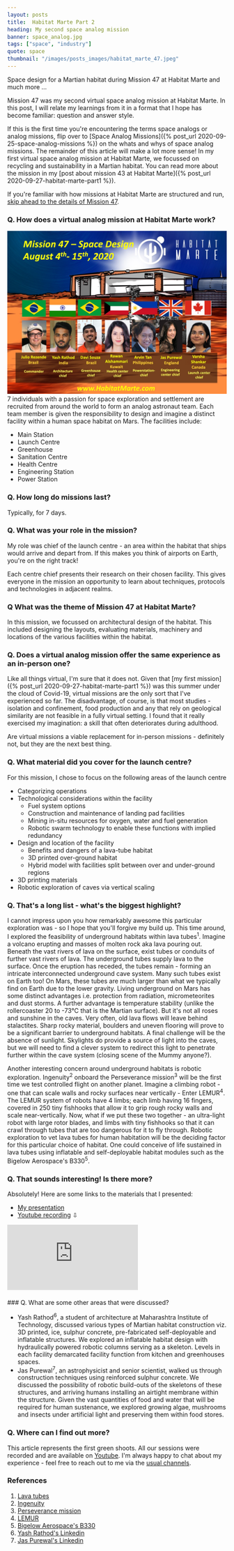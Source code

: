 ```yaml
---
layout: posts
title:  Habitat Marte Part 2
heading: My second space analog mission
banner: space_analog.jpg
tags: ["space", "industry"]
quote: space
thumbnail: "/images/posts_images/habitat_marte_47.jpeg"
---
```

Space design for a Martian habitat during Mission 47 at Habitat Marte and much more ...
<!--more-->

Mission 47 was my second virtual space analog mission at Habitat Marte. In this post, I will relate my learnings from it in a format that I hope has become familiar: question and answer style.

If this is the first time you're encountering the terms space analogs or analog missions, flip over to [Space Analog Missions]({% post_url 2020-09-25-space-analog-missions %}) on the whats and whys of space analog missions. The remainder of this article will make a lot more sense! In my first virtual space analog mission at Habitat Marte, we focussed on recycling and sustainability in a Martian habitat. You can read more about the mission in my [post about mission 43 at Habitat Marte]({% post_url 2020-09-27-habitat-marte-part1 %}).

If you're familiar with how missions at Habitat Marte are structured and run, [skip ahead to the details of Mission 47](#q-what-was-the-theme-of-mission-47-at-habitat-marte). 


### Q. How does a virtual analog mission at Habitat Marte work?
<p><span class="image right"><img src="/images/posts_images/habitat_marte_47.jpeg" alt="" /></span>7 individuals with a passion for space exploration and settlement are recruited from around the world to form an analog astronaut team. Each team member is given the responsibility to design and imagine a distinct facility within a human space habitat on Mars. The facilities include:
<ul>
<li> Main Station</li>
<li> Launch Centre</li>
<li> Greenhouse</li>
<li> Sanitation Centre</li>
<li> Health Centre</li>
<li> Engineering Station</li>
<li> Power Station</li></ul>
</p>

### Q. How long do missions last?
Typically, for 7 days.

### Q. What was your role in the mission?
My role was chief of the launch centre - an area within the habitat that ships would arrive and depart from. If this makes you think of airports on Earth, you're on the right track! 

Each centre chief presents their research on their chosen facility. This gives everyone in the mission an opportunity to learn about techniques, protocols and technologies in adjacent realms. 

### Q What was the theme of Mission 47 at Habitat Marte?
In this mission, we focussed on architectural design of the habitat. This included designing the layouts, evaluating materials, machinery and locations of the various facilities within the habitat.

### Q. Does a virtual analog mission offer the same experience as an in-person one?
Like all things virtual, I'm sure that it does not. Given that [my first mission]({% post_url 2020-09-27-habitat-marte-part1 %}) was this summer under the cloud of Covid-19, virtual missions are the only sort that I've experienced so far. The disadvantage, of course, is that most studies - isolation and confinement, food production and any that rely on geological similarity are not feasible in a fully virtual setting. I found that it really exercised my imagination: a skill that often deteriorates during adulthood. 

Are virtual missions a viable replacement for in-person missions - definitely not, but they are the next best thing.

### Q. What material did you cover for the launch centre?
For this mission, I chose to focus on the following areas of the launch centre
* Categorizing operations
* Technological considerations within the facility
  * Fuel system options
  * Construction and maintenance of landing pad facilities
  * Mining in-situ resources for oxygen, water and fuel generation
  * Robotic swarm technology to enable these functions with implied redundancy
* Design and location of the facility
  * Benefits and dangers of a lava-tube habitat
  * 3D printed over-ground habitat
  * Hybrid model with facilities split between over and under-ground regions
* 3D printing materials 
* Robotic exploration of caves via vertical scaling


### Q. That's a long list - what's the biggest highlight?
I cannot impress upon you how remarkably awesome this particular exploration was - so I hope that you'll forgive my build up. This time around, I explored the feasibility of underground habitats within lava tubes<sup>1</sup>. Imagine a volcano erupting and masses of molten rock aka lava pouring out. Beneath the vast rivers of lava on the surface, exist tubes or conduits of further vast rivers of lava. The underground tubes supply lava to the surface. Once the eruption has receded, the tubes remain - forming an intricate interconnected underground cave system. Many such tubes exist on Earth too! On Mars, these tubes are much larger than what we typically find on Earth due to the lower gravity. Living underground on Mars has some distinct advantages i.e. protection from radiation, micrometeorites and dust storms. A further advantage is temperature stability (unlike the rollercoaster 20 to -73&#8451; that is the Martian surface). But it's not all roses and sunshine in the caves. Very often, old lava flows will leave behind stalactites. Sharp rocky material, boulders and uneven flooring will prove to be a significant barrier to underground habitats. A final challenge will be the absence of sunlight. Skylights do provide a source of light into the caves, but we will need to find a clever system to redirect this light to penetrate further within the cave system (closing scene of the Mummy anyone?). 

Another interesting concern around underground habitats is robotic exploration. 
Ingenuity<sup>2</sup> onboard the Perseverance mission<sup>3</sup> will be the first time we test controlled flight on another planet. Imagine a climbing robot - one that can scale walls and rocky surfaces near vertically - Enter LEMUR<sup>4</sup>. The LEMUR system of robots have 4 limbs; each limb having 16 fingers,  covered in 250 tiny fishhooks that allow it to grip rough rocky walls and scale near-vertically. Now, what if we put these two together - an ultra-light robot with large rotor blades, and limbs with tiny fishhooks so that it can crawl through tubes that are too dangerous for it to fly through. Robotic exploration to vet lava tubes for human habitation will be the deciding factor for this particular choice of habitat. One could conceive of life sustained in lava tubes using inflatable and self-deployable habitat modules such as the Bigelow Aerospace's B330<sup>5</sup>. 

### Q. That sounds interesting! Is there more?
Absolutely! Here are some links to the materials that I presented:
* [My presentation](https://drive.google.com/file/d/1FZfaoT_gzVr_iGTRGOJWg8PtxVjDwkd2/view?usp=sharing)
* [Youtube recording](https://www.youtube.com/watch?v=QfbBTSRYm_k)
&#8681;

<div class="youtube-container">
    <iframe class="youtube-iframe" src="https://www.youtube.com/embed/QfbBTSRYm_k" frameborder="0" allow="accelerometer; autoplay; clipboard-write; encrypted-media; gyroscope; picture-in-picture" allowfullscreen></iframe>
</div>

<br/>
### Q. What are some other areas that were discussed?

* Yash Rathod<sup>6</sup>, a student of architecture at Maharashtra Institute of Technology, discussed various types of Martian habitat construction viz. 3D printed, ice, sulphur concrete, pre-fabricated self-deployable and inflatable structures. We explored an inflatable habitat design with hydraulically powered robotic columns serving as a skeleton. Levels in each facility demarcated facility function from kitchen and greenhouses spaces.
* Jas Purewal<sup>7</sup>, an astrophysicist and senior scientist, walked us through construction techniques using reinforced sulphur concrete. We discussed the possibility of robotic build-outs of the skeletons of these structures, and arriving humans installing an airtight membrane within the structure. Given the vast quantities of food and water that will be required for human sustenance, we explored growing algae, mushrooms and insects under artificial light and preserving them within food stores.

### Q. Where can I find out more? 
This article represents the first green shoots. All our sessions were recorded and are available on [Youtube](https://www.youtube.com/HabitatMarte). I'm always happy to chat about my experience - feel free to reach out to me via the [usual channels](/contact).

### References

1. [Lava tubes](https://volcanoes.usgs.gov/vsc/glossary/lava_tube.html)
2. [Ingenuity](https://www.nasa.gov/feature/jpl/6-things-to-know-about-nasas-ingenuity-mars-helicopter/)
3. [Perseverance mission](https://mars.nasa.gov/mars2020/mission/overview/)
4. [LEMUR](https://www-robotics.jpl.nasa.gov/systems/system.cfm?System=5)
5. [Bigelow Aerospace's B330](http://bigelowaerospace.com/pages/b330/)
6. [Yash Rathod's Linkedin](https://www.linkedin.com/in/yash-rathod-434742172/)
7. [Jas Purewal's Linkedin](http://linkedin.com/in/jas-p-194413b8)